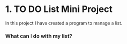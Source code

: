 
# 1. TO DO List Mini Project

In this project I have created a program to manage a list. 

### What can I do with my list?